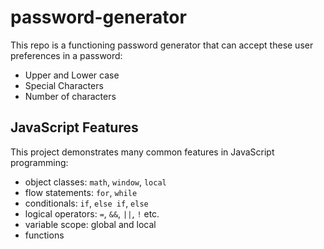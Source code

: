 # password-generator

This repo is a functioning password generator that can accept these user preferences in a password:

- Upper and Lower case
- Special Characters
- Number of characters

## JavaScript Features

This project demonstrates many common features in JavaScript programming:

- object classes: `math`, `window`, `local`
- flow statements: `for`, `while`
- conditionals: `if`, `else if`, `else`
- logical operators: `=`, `&&`, `||`, `!` etc.
- variable scope: global and local
- functions
